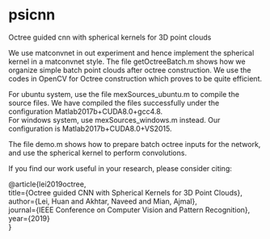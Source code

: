 # psicnn
Octree guided cnn with spherical kernels for 3D point clouds

We use matconvnet in out experiment and hence implement the spherical kernel in a matconvnet style. The file getOctreeBatch.m 
shows how we organize simple batch point clouds after octree construction. We use the codes in OpenCV for Octree construction which proves to be quite efficient.

For ubuntu system, use the file mexSources_ubuntu.m to compile the source files.  We have compiled the files successfully under the configuration Matlab2017b+CUDA8.0+gcc4.8.  
For windows system, use mexSources_windows.m instead. Our configuration is Matlab2017b+CUDA8.0+VS2015.

The file demo.m shows how to prepare batch octree inputs for the network, and use the spherical kernel to perform convolutions. 

If you find our work useful in your research, please consider citing:   

@article{lei2019octree,  
title={Octree guided CNN with Spherical Kernels for 3D Point Clouds},  
author={Lei, Huan and Akhtar, Naveed and Mian, Ajmal},  
journal={IEEE Conference on Computer Vision and Pattern Recognition},  
year={2019}  
}
